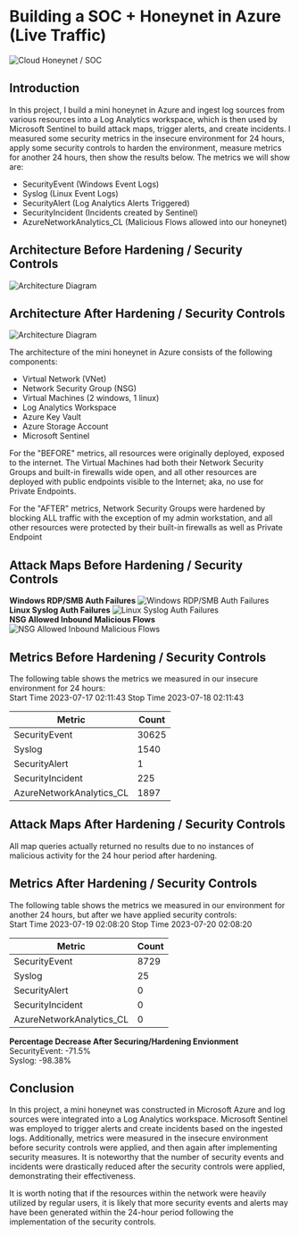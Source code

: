 # Building a SOC + Honeynet in Azure (Live Traffic)
![Cloud Honeynet / SOC](https://i.imgur.com/ZWxe03e.jpg)

## Introduction

In this project, I build a mini honeynet in Azure and ingest log sources from various resources into a Log Analytics workspace, which is then used by Microsoft Sentinel to build attack maps, trigger alerts, and create incidents. I measured some security metrics in the insecure environment for 24 hours, apply some security controls to harden the environment, measure metrics for another 24 hours, then show the results below. The metrics we will show are:

- SecurityEvent (Windows Event Logs)
- Syslog (Linux Event Logs)
- SecurityAlert (Log Analytics Alerts Triggered)
- SecurityIncident (Incidents created by Sentinel)
- AzureNetworkAnalytics_CL (Malicious Flows allowed into our honeynet)

## Architecture Before Hardening / Security Controls
![Architecture Diagram](https://i.imgur.com/aBDwnKb.jpg)

## Architecture After Hardening / Security Controls
![Architecture Diagram](https://i.imgur.com/YQNa9Pp.jpg)

The architecture of the mini honeynet in Azure consists of the following components:

- Virtual Network (VNet)
- Network Security Group (NSG)
- Virtual Machines (2 windows, 1 linux)
- Log Analytics Workspace
- Azure Key Vault
- Azure Storage Account
- Microsoft Sentinel

For the "BEFORE" metrics, all resources were originally deployed, exposed to the internet. The Virtual Machines had both their Network Security Groups and built-in firewalls wide open, and all other resources are deployed with public endpoints visible to the Internet; aka, no use for Private Endpoints.

For the "AFTER" metrics, Network Security Groups were hardened by blocking ALL traffic with the exception of my admin workstation, and all other resources were protected by their built-in firewalls as well as Private Endpoint

## Attack Maps Before Hardening / Security Controls
<b>Windows RDP/SMB Auth Failures</b>
![Windows RDP/SMB Auth Failures](https://i.imgur.com/W8Ka3N1.jpg)<br>
<b>Linux Syslog Auth Failures</b>
![Linux Syslog Auth Failures](https://i.imgur.com/M29LpCp.jpg)<br>
<b>NSG Allowed Inbound Malicious Flows</b>
![NSG Allowed Inbound Malicious Flows](https://i.imgur.com/zjd23xz.jpg)<br>

## Metrics Before Hardening / Security Controls

The following table shows the metrics we measured in our insecure environment for 24 hours:<br>
Start Time 2023-07-17 02:11:43
Stop Time 2023-07-18 02:11:43

| Metric                   | Count
| ------------------------ | -----
| SecurityEvent            | 30625
| Syslog                   | 1540
| SecurityAlert            | 1
| SecurityIncident         | 225
| AzureNetworkAnalytics_CL | 1897

## Attack Maps After Hardening / Security Controls

All map queries actually returned no results due to no instances of malicious activity for the 24 hour period after hardening.

## Metrics After Hardening / Security Controls

The following table shows the metrics we measured in our environment for another 24 hours, but after we have applied security controls:<br>
Start Time 2023-07-19 02:08:20
Stop Time	2023-07-20 02:08:20

| Metric                   | Count
| ------------------------ | -----
| SecurityEvent            | 8729
| Syslog                   | 25
| SecurityAlert            | 0
| SecurityIncident         | 0
| AzureNetworkAnalytics_CL | 0

<b>Percentage Decrease After Securing/Hardening Envionment</b><br>
SecurityEvent: -71.5%<br>
Syslog: -98.38%<br>

## Conclusion

In this project, a mini honeynet was constructed in Microsoft Azure and log sources were integrated into a Log Analytics workspace. Microsoft Sentinel was employed to trigger alerts and create incidents based on the ingested logs. Additionally, metrics were measured in the insecure environment before security controls were applied, and then again after implementing security measures. It is noteworthy that the number of security events and incidents were drastically reduced after the security controls were applied, demonstrating their effectiveness.

It is worth noting that if the resources within the network were heavily utilized by regular users, it is likely that more security events and alerts may have been generated within the 24-hour period following the implementation of the security controls.
